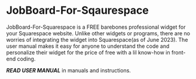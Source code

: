 # JobBoard-For-Sqaurespace
JobBoard-For-Squarespace is a FREE barebones professional widget for your Squarespace website. Unlike other widgets or programs, there are no worries of integrating the widget into Squarespace(as of June 2023). The user manual makes it easy for anyone to understand the code and personalize their widget for the price of free with a lil know-how in front-end coding.

***READ USER MANUAL*** in manuals and instructions.
